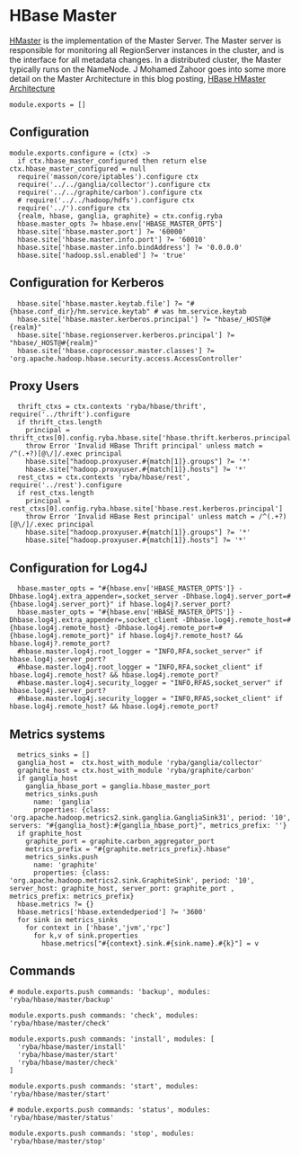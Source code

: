 
# HBase Master
[HMaster](http://hbase.apache.org/book.html#_master) is the implementation of the Master Server.
The Master server is responsible for monitoring all RegionServer instances in the cluster, and is the interface for all metadata changes.
In a distributed cluster, the Master typically runs on the NameNode.
J Mohamed Zahoor goes into some more detail on the Master Architecture in this blog posting, [HBase HMaster Architecture](http://blog.zahoor.in/2012/08/hbase-hmaster-architecture/)

    module.exports = []

## Configuration

    module.exports.configure = (ctx) ->
      if ctx.hbase_master_configured then return else ctx.hbase_master_configured = null
      require('masson/core/iptables').configure ctx
      require('../../ganglia/collector').configure ctx
      require('../../graphite/carbon').configure ctx
      # require('../../hadoop/hdfs').configure ctx
      require('../').configure ctx
      {realm, hbase, ganglia, graphite} = ctx.config.ryba
      hbase.master_opts ?= hbase.env['HBASE_MASTER_OPTS']
      hbase.site['hbase.master.port'] ?= '60000'
      hbase.site['hbase.master.info.port'] ?= '60010'
      hbase.site['hbase.master.info.bindAddress'] ?= '0.0.0.0'
      hbase.site['hadoop.ssl.enabled'] ?= 'true'

## Configuration for Kerberos

      hbase.site['hbase.master.keytab.file'] ?= "#{hbase.conf_dir}/hm.service.keytab" # was hm.service.keytab
      hbase.site['hbase.master.kerberos.principal'] ?= "hbase/_HOST@#{realm}"
      hbase.site['hbase.regionserver.kerberos.principal'] ?= "hbase/_HOST@#{realm}"
      hbase.site['hbase.coprocessor.master.classes'] ?= 'org.apache.hadoop.hbase.security.access.AccessController'

## Proxy Users

      thrift_ctxs = ctx.contexts 'ryba/hbase/thrift', require('../thrift').configure
      if thrift_ctxs.length
        principal = thrift_ctxs[0].config.ryba.hbase.site['hbase.thrift.kerberos.principal']
        throw Error 'Invalid HBase Thrift principal' unless match = /^(.+?)[@\/]/.exec principal
        hbase.site["hadoop.proxyuser.#{match[1]}.groups"] ?= '*'
        hbase.site["hadoop.proxyuser.#{match[1]}.hosts"] ?= '*'
      rest_ctxs = ctx.contexts 'ryba/hbase/rest', require('../rest').configure
      if rest_ctxs.length
        principal = rest_ctxs[0].config.ryba.hbase.site['hbase.rest.kerberos.principal']
        throw Error 'Invalid HBase Rest principal' unless match = /^(.+?)[@\/]/.exec principal
        hbase.site["hadoop.proxyuser.#{match[1]}.groups"] ?= '*'
        hbase.site["hadoop.proxyuser.#{match[1]}.hosts"] ?= '*'

## Configuration for Log4J

      hbase.master_opts = "#{hbase.env['HBASE_MASTER_OPTS']} -Dhbase.log4j.extra_appender=,socket_server -Dhbase.log4j.server_port=#{hbase.log4j.server_port}" if hbase.log4j?.server_port?
      hbase.master_opts = "#{hbase.env['HBASE_MASTER_OPTS']} -Dhbase.log4j.extra_appender=,socket_client -Dhbase.log4j.remote_host=#{hbase.log4j.remote_host} -Dhbase.log4j.remote_port=#{hbase.log4j.remote_port}" if hbase.log4j?.remote_host? && hbase.log4j?.remote_port?
      #hbase.master.log4j.root_logger = "INFO,RFA,socket_server" if hbase.log4j.server_port?
      #hbase.master.log4j.root_logger = "INFO,RFA,socket_client" if hbase.log4j.remote_host? && hbase.log4j.remote_port?
      #hbase.master.log4j.security_logger = "INFO,RFAS,socket_server" if hbase.log4j.server_port?
      #hbase.master.log4j.security_logger = "INFO,RFAS,socket_client" if hbase.log4j.remote_host? && hbase.log4j.remote_port?

## Metrics systems

      metrics_sinks = []
      ganglia_host =  ctx.host_with_module 'ryba/ganglia/collector'
      graphite_host = ctx.host_with_module 'ryba/graphite/carbon'
      if ganglia_host
        ganglia_hbase_port = ganglia.hbase_master_port
        metrics_sinks.push
          name: 'ganglia'
          properties: {class: 'org.apache.hadoop.metrics2.sink.ganglia.GangliaSink31', period: '10', servers: "#{ganglia_host}:#{ganglia_hbase_port}", metrics_prefix: ''}
      if graphite_host
        graphite_port = graphite.carbon_aggregator_port
        metrics_prefix = "#{graphite.metrics_prefix}.hbase"
        metrics_sinks.push
          name: 'graphite'
          properties: {class: 'org.apache.hadoop.metrics2.sink.GraphiteSink', period: '10', server_host: graphite_host, server_port: graphite_port , metrics_prefix: metrics_prefix}
      hbase.metrics ?= {}
      hbase.metrics['hbase.extendedperiod'] ?= '3600'
      for sink in metrics_sinks
        for context in ['hbase','jvm','rpc']
          for k,v of sink.properties
            hbase.metrics["#{context}.sink.#{sink.name}.#{k}"] = v

## Commands

    # module.exports.push commands: 'backup', modules: 'ryba/hbase/master/backup'

    module.exports.push commands: 'check', modules: 'ryba/hbase/master/check'

    module.exports.push commands: 'install', modules: [
      'ryba/hbase/master/install'
      'ryba/hbase/master/start'
      'ryba/hbase/master/check'
    ]

    module.exports.push commands: 'start', modules: 'ryba/hbase/master/start'

    # module.exports.push commands: 'status', modules: 'ryba/hbase/master/status'

    module.exports.push commands: 'stop', modules: 'ryba/hbase/master/stop'
